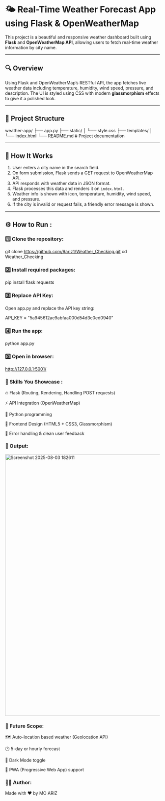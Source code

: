 # 🌤️ Real-Time Weather Forecast App using Flask & OpenWeatherMap

This project is a beautiful and responsive weather dashboard built using **Flask** and **OpenWeatherMap API**, allowing users to fetch real-time weather information by city name.

---

## 🔍 Overview

Using Flask and OpenWeatherMap’s RESTful API, the app fetches live weather data including temperature, humidity, wind speed, pressure, and description. The UI is styled using CSS with modern **glassmorphism** effects to give it a polished look.

---

## 📁 Project Structure

  weather-app/
  ├── app.py 
  ├── static/
    │ └── style.css 
  ├── templates/
    │ └── index.html 
  └── README.md # Project documentation



---

## 🚀 How It Works

1. User enters a city name in the search field.
2. On form submission, Flask sends a GET request to OpenWeatherMap API.
3. API responds with weather data in JSON format.
4. Flask processes this data and renders it on `index.html`.
5. Weather info is shown with icon, temperature, humidity, wind speed, and pressure.
6. If the city is invalid or request fails, a friendly error message is shown.

---

## ⚙️ How to Run : 

### 1️⃣ Clone the repository:


git clone https://github.com/9ariz1/Weather_Checking.git
cd Weather_Checking

### 2️⃣ Install required packages:

pip install flask requests

### 3️⃣ Replace API Key:
Open app.py and replace the API key string:

API_KEY = "5a945612ae9abfaa000d54d3c0ed0940"

### 4️⃣ Run the app:

python app.py


### 5️⃣ Open in browser:

http://127.0.0.1:5001/


### 🧠 Skills You Showcase :
🔥 Flask (Routing, Rendering, Handling POST requests)

⚡ API Integration (OpenWeatherMap)

🧠 Python programming

🎨 Frontend Design (HTML5 + CSS3, Glassmorphism)

🚨 Error handling & clean user feedback


### 📸 Output:

<img width="937" height="848" alt="Screenshot 2025-08-03 182611" src="https://github.com/user-attachments/assets/4acccacf-2945-4df1-b90f-9dd562a1bdd6" />

### 🌟 Future Scope:
🗺️ Auto-location based weather (Geolocation API)

🕒 5-day or hourly forecast

🌙 Dark Mode toggle

📱 PWA (Progressive Web App) support

### 🙋‍♂️ Author:
Made with ❤️ by MO ARIZ
